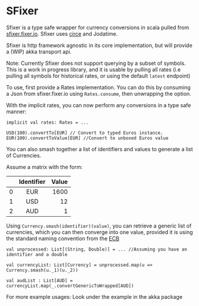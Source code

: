# SFixer

Sfixer is a type safe wrapper for currency conversions in scala pulled from [sfixer.fixer.io](http://sfixer.fixer.io/). 
Sfixer uses [circe](https://github.com/circe/circe) and Jodatime. 

Sfixer is http framework agnostic in its core implementation, but will provide a (WIP) akka transport api.

Note: Currently Sfixer does not support querying by a subset of symbols. 
This is a work in progress library, and it is usable by pulling all rates 
(i.e pulling all symbols for historical rates, or using the default `latest` endpoint)

To use, first provide a Rates implementation. You can do this by consuming a Json from sfixer.fixer.io using `Rates.consume`, 
then unwrapping the option.

With the implicit rates, you can now perform any conversions in a type safe manner:
```
implicit val rates: Rates = ...

USD(100).convertTo[EUR] // Convert to typed Euros instance.
EUR(100).convertToValue[EUR] //Convert to unboxed Euros value 
```

You can also smash together a list of identifiers and values to generate a list of Currencies.

Assume a matrix with the form:

|     | Identifier    | Value |
| --- |:-------------:| -----:|
| 0   | EUR           | 1600  |
| 1   | USD           |   12  |
| 2   | AUD           |    1  |

Using `Currency.smash(identifier)(value)`, you can retrieve a generic list of currencies, which you can then converge into one value,
provided it is using the standard naming convention from the [ECB](http://www.ecb.europa.eu/stats/policy_and_exchange_rates/euro_reference_exchange_rates/html/index.en.html)

```
val unprocessed: List[(String, Double)] = ... //Assuming you have an identifier and a double

val currencyList: List[Currency] = unprocessed.map(u => Currency.smash(u._1)(u._2))

val audList : List[AUD] = currencyList.map(_.convertGenericToWrapped[AUD])

```

For more example usages: Look under the example in the akka package